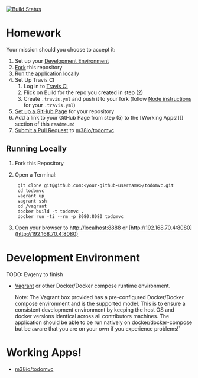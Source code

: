 [![Build Status](https://travis-ci.org/m38io/todomvc.svg?branch=master)](https://travis-ci.org/m38io/todomvc)

# Homework

Your mission should you choose to accept it:

1.  Set up your [Development Environment](#development-environment)
2.  [Fork](https://help.github.com/articles/fork-a-repo/) this repository
3.  [Run the application locally](#running-locally)
4.  Set Up Travis CI
    1.  Log in to [Travis CI](https://travis-ci.org)
    2.  Flick on Build for the repo you created in step (2)
    3.  Create `.travis.yml` and push it to your fork (follow [Node instructions](https://docs.travis-ci.com/user/languages/javascript-with-nodejs/) for your `.travis.yml`)
5.  [Set up a GitHub Page](https://help.github.com/categories/github-pages-basics/) for your repository
6.  Add a link to your GitHub Page from step (5) to the [Working Apps!][] section of this `readme.md`
7.  [Submit a Pull Request](https://help.github.com/articles/creating-a-pull-request/) to [m38io/todomvc](https://github.com/m38io/todomvc)


## Running Locally

1. Fork this Repository

2. Open a Terminal:

        git clone git@github.com:<your-github-username>/todomvc.git
        cd todomvc
        vagrant up
        vagrant ssh
        cd /vagrant
        docker build -t todomvc .
        docker run -ti --rm -p 8080:8080 todomvc

3. Open your browser to [http://localhost:8888](http://localhost:8888) or [http://192.168.70.4:8080](http://192.168.70.4:8080)

# Development Environment

TODO: Evgeny to finish

* [Vagrant](https://www.vagrantup.com/downloads.html) or other Docker/Docker compose runtime environment.

    Note: The Vagrant box provided has a pre-configured
    Docker/Docker compose environment and is the supported model. This is to ensure a consistent development
    environment by keeping the host OS and docker versions identical across all contributors machines. The
    application should be able to be run natively on docker/docker-compose but be aware that you are on your
    own if you experience problems!`


# Working Apps!

- [m38io/todomvc](http://m38io.github.io/)
